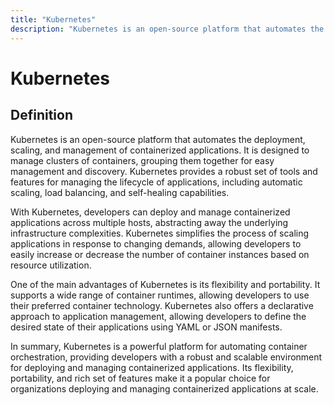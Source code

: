 ```yaml
---
title: "Kubernetes"
description: "Kubernetes is an open-source platform that automates the deployment, scaling, and management of containerized applications. It is designed to manage clusters of containers, grouping them together for easy management and discovery. Kubernetes provides a robust set of tools and features for managing the lifecycle of applications, including automatic scaling, load balancing, and self-healing capabilities."
---
```


# Kubernetes

## Definition

Kubernetes is an open-source platform that automates the deployment, scaling, and management of containerized applications. It is designed to manage clusters of containers, grouping them together for easy management and discovery. Kubernetes provides a robust set of tools and features for managing the lifecycle of applications, including automatic scaling, load balancing, and self-healing capabilities.

With Kubernetes, developers can deploy and manage containerized applications across multiple hosts, abstracting away the underlying infrastructure complexities. Kubernetes simplifies the process of scaling applications in response to changing demands, allowing developers to easily increase or decrease the number of container instances based on resource utilization.

One of the main advantages of Kubernetes is its flexibility and portability. It supports a wide range of container runtimes, allowing developers to use their preferred container technology. Kubernetes also offers a declarative approach to application management, allowing developers to define the desired state of their applications using YAML or JSON manifests.

In summary, Kubernetes is a powerful platform for automating container orchestration, providing developers with a robust and scalable environment for deploying and managing containerized applications. Its flexibility, portability, and rich set of features make it a popular choice for organizations deploying and managing containerized applications at scale.

